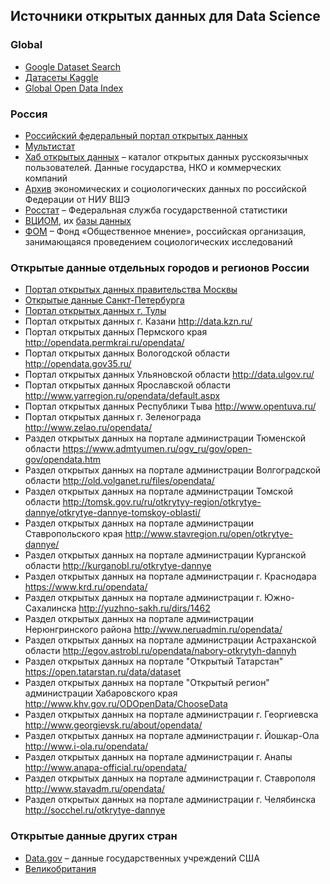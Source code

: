 ## Источники открытых данных для Data Science

### Global
- [Google Dataset Search](https://datasetsearch.research.google.com/)
- [Датасеты Kaggle](https://www.kaggle.com/datasets)
- [Global Open Data Index](https://index.okfn.org/)

### Россия
- [Российский федеральный портал открытых данных](http://data.gov.ru/)
- [Мультистат](http://multistat.ru/)
- [Хаб открытых данных](https://www.hubofdata.ru/) – каталог открытых данных русскоязычных пользователей. Данные государства, НКО и коммерческих компаний
- [Архив](http://sophist.hse.ru/) экономических и социологических данных по российской Федерации от НИУ ВШЭ
- [Росстат](https://rosstat.gov.ru/) – Федеральная служба государственной статистики
- [ВЦИОМ](https://wciom.ru/), их [базы данных](https://bd.wciom.ru/)
- [ФОМ](https://fom.ru/) – Фонд «Общественное мнение», российская организация, занимающаяся проведением социологических исследований

### Открытые данные отдельных городов и регионов России
- [Портал открытых данных правительства Москвы](https://data.mos.ru/)
- [Открытые данные Санкт-Петербурга](https://data.gov.spb.ru/)
- [Портал открытых данных г. Тулы](http://opendata71.ru)
- Портал открытых данных г. Казани http://data.kzn.ru/
- Портал открытых данных Пермского края http://opendata.permkrai.ru/opendata/
- Портал открытых данных Вологодской области http://opendata.gov35.ru/
- Портал открытых данных Ульяновской области http://data.ulgov.ru/
- Портал открытых данных Ярославской области http://www.yarregion.ru/opendata/default.aspx
- Портал открытых данных Республики Тыва http://www.opentuva.ru/
- Портал открытых данных г. Зеленограда http://www.zelao.ru/opendata/
- Раздел открытых данных на портале администрации Тюменской области https://www.admtyumen.ru/ogv_ru/gov/open-gov/opendata.htm
- Раздел открытых данных на портале администрации Волгоградской области http://old.volganet.ru/files/opendata/
- Раздел открытых данных на портале администрации Томской области http://tomsk.gov.ru/ru/otkrytyy-region/otkrytye-dannye/otkrytye-dannye-tomskoy-oblasti/
- Раздел открытых данных на портале администрации Ставропольского края http://www.stavregion.ru/open/otkrytye-dannye/
- Раздел открытых данных на портале администрации Курганской области http://kurganobl.ru/otkrytye-dannye
- Раздел открытых данных на портале администрации г. Краснодара https://www.krd.ru/opendata/
- Раздел открытых данных на портале администрации г. Южно-Сахалинска http://yuzhno-sakh.ru/dirs/1462
- Раздел открытых данных на портале администрации Нерюнгринского района http://www.neruadmin.ru/opendata/
- Раздел открытых данных на портале администрации Астраханской области  http://egov.astrobl.ru/opendata/nabory-otkrytyh-dannyh
- Раздел открытых данных на портале "Открытый Татарстан" https://open.tatarstan.ru/data/dataset
- Раздел открытых данных на портале "Открытый регион" администрации Хабаровского края http://www.khv.gov.ru/ODOpenData/ChooseData
- Раздел открытых данных на портале администрации г. Георгиевска http://www.georgievsk.ru/about/opendata/
- Раздел открытых данных на портале администрации г. Йошкар-Ола http://www.i-ola.ru/opendata/
- Раздел открытых данных на портале администрации г. Анапы http://www.anapa-official.ru/opendata/
- Раздел открытых данных на портале администрации г. Ставрополя http://www.stavadm.ru/opendata/
- Раздел открытых данных на портале администрации г. Челябинска http://socchel.ru/otkrytye-dannye

### Открытые данные других стран
- [Data.gov](https://www.data.gov/) –  данные государственных учреждений США
- [Великобритания](data.gov.uk)
